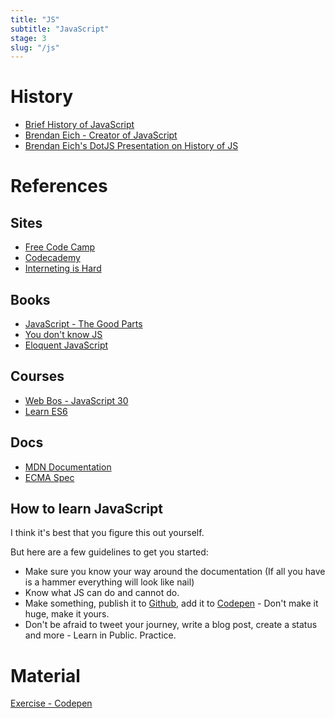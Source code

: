 ```yaml
---
title: "JS"
subtitle: "JavaScript"
stage: 3
slug: "/js"
---
```


# History

- [Brief History of JavaScript](https://auth0.com/blog/a-brief-history-of-javascript/)
- [Brendan Eich - Creator of JavaScript](https://en.wikipedia.org/wiki/Brendan_Eich)
- [Brendan Eich's DotJS Presentation on History of JS](https://brendaneich.com/wp-content/uploads/2017/12/dotJS-2017.pdf)

# References

## Sites

- [Free Code Camp](https://www.freecodecamp.org/)
- [Codecademy](https://www.codecademy.com/catalog/language/javascript)
- [Interneting is Hard](https://internetingishard.com/)

## Books

- [JavaScript - The Good Parts](https://www.amazon.in/JavaScript-Good-Parts-ebook/dp/B0026OR2ZY)
- [You don't know JS](https://github.com/getify/You-Dont-Know-JS)
- [Eloquent JavaScript](https://eloquentjavascript.net/Eloquent_JavaScript.pdf)

## Courses

- [Web Bos - JavaScript 30](https://javascript30.com/)
- [Learn ES6](https://egghead.io/courses/learn-es6-ecmascript-2015)

## Docs

- [MDN Documentation](https://developer.mozilla.org/en-US/docs/Web/JavaScript)
- [ECMA Spec](https://www.ecma-international.org/ecma-262/9.0/index.html#Title)

## How to learn JavaScript

I think it's best that you figure this out yourself.

But here are a few guidelines to get you started:

- Make sure you know your way around the documentation (If all you have is a hammer everything will look like nail)
- Know what JS can do and cannot do.
- Make something, publish it to [Github](https://github.com), add it to [Codepen](https://codepen.io) - Don't make it huge, make it yours.
- Don't be afraid to tweet your journey, write a blog post, create a status and more - Learn in Public.
  Practice.

# Material

[Exercise - Codepen](https://codepen.io/BoyWithSilverWings/pen/qzVoMp)
